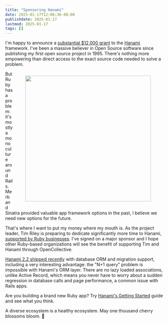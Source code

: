 ```yaml
---
title: "Sponsoring Hanami"
date: 2025-01-17T12:06:36-08:00
publishdate: 2025-01-17
lastmod: 2025-01-17
tags: []
---
```


I'm happy to announce a [substantial $12,000 grant](https://opencollective.com/hanami) to the [Hanami](https://hanamirb.org) framework.
I've been a massive believer in Open Source software since publishing my first open source project in 1995.
There's nothing more empowering than direct access to the exact source code needed to solve a problem.

<figure style="float: right;">
  <img style="border: solid white 0px;" src="https://hanamirb.org/images/home-background.jpg" width="400px" />
</figure>

But Ruby has a problem: it's mostly a monoculture around Rails.
Merb and Sinatra provided valuable app framework options in the past, I believe we need new options for the future.

That's where I want to put my money where my mouth is.
As the project leader, Tim Riley is preparing to dedicate significantly more time to Hanami, [supported by Ruby businesses](https://opencollective.com/hanami).
I've signed on a major sponsor and I hope other Ruby-based organizations will see the benefit of supporting Tim and Hanami through OpenCollective.

[Hanami 2.2 shipped recently](https://hanamirb.org/blog/2024/11/05/hanami-220/) with database ORM and migration support, including a very interesting advantage:
the "N+1 query" problem is impossible with Hanami's ORM layer. There are no lazy loaded associations, unlike Active Record, which means you never have to worry about a sudden regression in database calls and page performance, a common issue with Rails apps.

Are you building a brand new Ruby app?
Try [Hanami's Getting Started](https://guides.hanamirb.org/introduction/getting-started) guide and see what you think.

A diverse ecosystem is a healthy ecosystem.
May one thousand cherry blossoms bloom. 🌸